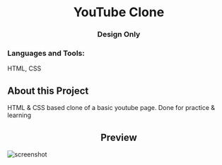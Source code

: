 <h1 align="center">YouTube Clone</h1>
<h3 align="center">Design Only</h3>


<h3 align="left">Languages and Tools:</h3>
<p align="left"> HTML, CSS</p>

<h2>About this Project</h2>
<p align="left">HTML &amp; CSS based clone of a basic youtube page. Done for practice &amp; learning </p>

<h2 align="center">Preview</h2>

![screenshot](https://user-images.githubusercontent.com/48579650/126550401-60edceef-d71d-4923-8e1b-8af08389dd4c.PNG)
